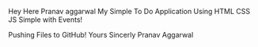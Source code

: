Hey Here Pranav aggarwal My Simple To Do Application Using HTML CSS JS Simple with Events!

Pushing Files to GitHub!
Yours Sincerly 
Pranav Aggarwal
